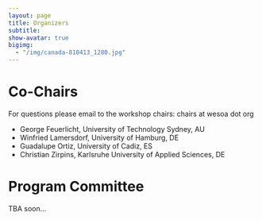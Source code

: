 ```yaml
---
layout: page
title: Organizers
subtitle:
show-avatar: true
bigimg:
  - "/img/canada-810413_1280.jpg"
---
```


# Co-Chairs

For questions please email to the workshop chairs: chairs at wesoa dot org

- George Feuerlicht, University of Technology Sydney, AU
- Winfried Lamersdorf, University of Hamburg, DE
- Guadalupe Ortiz, University of Cadiz, ES
- Christian Zirpins, Karlsruhe University of Applied Sciences, DE

# Program Committee

TBA soon...
